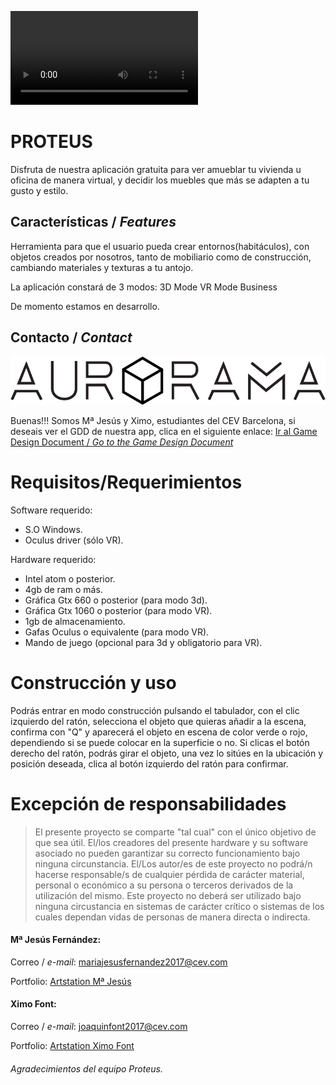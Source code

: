 
![](https://github.com/ximoko/auroramav3/blob/master/Assets/Anim/intro.mp4)

# **PROTEUS** 

Disfruta de nuestra aplicación gratuita para ver amueblar tu vivienda u oficina de manera virtual, y decidir los muebles que más se adapten a tu gusto y estilo.

## Características / _Features_

Herramienta para que el usuario pueda crear entornos(habitáculos),
con objetos creados por nosotros, tanto de mobiliario como de 
construcción, cambiando materiales y texturas a tu antojo. 

La aplicación constará de 3 modos:
3D Mode
VR Mode
Business

De momento estamos en desarrollo.


## Contacto / _Contact_

![](https://github.com/ximoko/auroramav3/blob/master/Assets/EasyMainMenu/Imagenes/auroramalogook.png)

Buenas!!!
Somos Mª Jesús y Ximo, estudiantes del CEV Barcelona, si deseais ver el GDD de nuestra app, clica en el siguiente enlace:
[Ir al Game Design Document / _Go to the Game Design Document_](https://github.com/ximoko/auroramav3/blob/master/ArtSources/leeme.txt)

Requisitos/Requerimientos
=============================

Software requerido:

* S.O Windows.
* Oculus driver (sólo VR).

Hardware requerido:

* Intel atom o posterior.
* 4gb de ram o más.
* Gráfica Gtx 660 o posterior (para modo 3d).
* Gráfica Gtx 1060 o posterior (para modo VR).
* 1gb de almacenamiento.
* Gafas Oculus o equivalente (para modo VR).
* Mando de juego (opcional para 3d y obligatorio para VR).


Construcción y uso
==================

Podrás entrar en modo construcción pulsando el tabulador, con el clic izquierdo del
ratón, selecciona el objeto que quieras añadir a la escena, confirma con "Q" y 
aparecerá el objeto en escena de color verde o rojo, dependiendo si se puede colocar
en la superficie o no. Si clicas el botón derecho del ratón, podrás girar el objeto,
una vez lo sitúes en la ubicación y posición deseada, clica al botón izquierdo del 
ratón para confirmar.

Excepción de responsabilidades
==============================

> El presente proyecto se comparte "tal cual" con el único objetivo de que sea útil.
El/los creadores del presente hardware y su software asociado no pueden garantizar su
correcto funcionamiento bajo ninguna circunstancia. El/Los autor/es de este proyecto
no podrá/n hacerse responsable/s de cualquier pérdida de carácter material, personal o
económico a su persona o terceros derivados de la utilización del mismo. Este proyecto
no deberá ser utilizado bajo ninguna circustancia en sistemas de carácter crítico
o sistemas de los cuales dependan vidas de personas de manera directa o indirecta.

#### Mª Jesús Fernández:

Correo / _e-mail_: mariajesusfernandez2017@cev.com 

Portfolio: [Artstation Mª Jesús](https://www.artstation.com/nilayeon)

#### Ximo Font:

Correo / _e-mail_: joaquinfont2017@cev.com

Portfolio: [Artstation Ximo Font](https://www.artstation.com/ximoko)


###### *Agradecimientos del equipo Proteus.*



